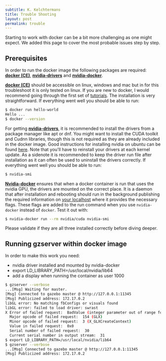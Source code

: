 ```yaml
---
subtitle: K. Kelchtermans
title: Trouble Shooting
layout: post
permalink: trouble
---
```


Starting to work with docker can be a bit more challenging as one might expect. We added this page to cover the most probable issues step by step. 

## Prerequisites

In order to run the docker image the following packages are required: [**docker (CE)**](https://www.docker.com/get-docker "get-docker"), [**nvidia-drivers**](https://developer.nvidia.com/cuda-downloads) and [**nvidia-docker**](https://github.com/NVIDIA/nvidia-docker).

[**docker (CE)**](https://www.docker.com/get-docker "get-docker") should be accessible on linux, windows and mac but in for this troubleshoot it is only tested on linux. If you are new to docker, I would recommend going through the first set of [tutorials](https://docs.docker.com/get-started). The installation is very straightforward. If everything went well you should be able to run:
```bash
$ docker run hello-world
Hello ...
$ docker --version
``` 

For getting [**nvidia-drivers**](https://developer.nvidia.com/cuda-downloads), it is recommended to install the drivers from a package manager like apt or dnf. You might want to install the CUDA toolkit and Cudnn libraries, though this is not required as they are already included in the docker image. Good instructions for installing nvidia on ubuntu can be found [here](https://gist.github.com/wangruohui/df039f0dc434d6486f5d4d098aa52d07 "Install NVIDIA Driver and CUDA"). Note that you'll have to reinstall your drivers at each kernel update. As a sidenote it is recommended to keep the driver run file after installation as it can often be used to uninstall the drivers correctly.
If everything went well you should be able to run:
```bash
$ nvidia-smi
```

[**Nvidia-docker**](https://github.com/NVIDIA/nvidia-docker) ensures that when a docker container is run that uses the nvidia GPU, the drivers are mounted on the correct place. It is a daemon that after installation and rebooting should run in the background publishing the required information on [your localhost](http://localhost:3476/docker/cli) where it provides the necessary flags. These flags are added to the run command when you use `nvidia-docker` instead of `docker`. Test it out with:
```bash
$ nvidia-docker run --rm nvidia/cuda nvidia-smi
```

Please validate if they are all three installed correctly before diving deeper.

## Running gzserver within docker image
In order to make this work you need:
* nvidia driver installed and mounted by nvidia-docker
* export LD_LIBRARY_PATH=/usr/local/nvidia/lib64
* add a display when running the container as user 1000
```bash
$ gzserver --verbose
...[Msg] Waiting for master.
[Msg] Connected to gazebo master @ http://127.0.0.1:11345
[Msg] Publicized address: 172.17.0.2
libGL error: No matching fbConfigs or visuals found
libGL error: failed to load driver: swrast
X Error of failed request:  BadValue (integer parameter out of range for operation)
  Major opcode of failed request:  154 (GLX)
  Minor opcode of failed request:  3 (X_GLXCreateContext)
  Value in failed request:  0x0
  Serial number of failed request:  30
  Current serial number in output stream:  31
$ export LD_LIBRARY_PATH=/usr/local/nvidia/lib64
$ gzserver --verbose
...[Msg] Connected to gazebo master @ http://127.0.0.1:11345
[Msg] Publicized address: 172.17.0.2
```
